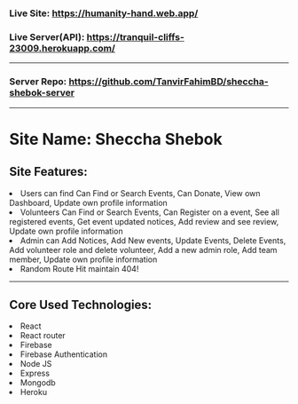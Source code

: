 ### Live Site: https://humanity-hand.web.app/

### Live Server(API): https://tranquil-cliffs-23009.herokuapp.com/

---

### Server Repo: https://github.com/TanvirFahimBD/sheccha-shebok-server

---

# Site Name: Sheccha Shebok

## Site Features:

<li>Users can find Can Find or Search Events, Can Donate, View own Dashboard, Update own profile information 
 </li>
<li>Volunteers Can Find or Search Events, Can Register on a event, See all registered events, Get event updated notices, Add review and see review, Update own profile information 
</li>
<li>Admin can Add Notices, Add New events, Update Events, Delete Events, Add volunteer role and delete volunteer, Add a new admin role, Add team member, Update own profile information 
</li>
<li>Random Route Hit maintain 404! </li>

---

## Core Used Technologies:

<li>React</li>
<li>React router</li>
<li>Firebase</li>
<li>Firebase Authentication</li>
<li>Node JS</li>
<li>Express</li>
<li>Mongodb</li>
<li>Heroku</li>
